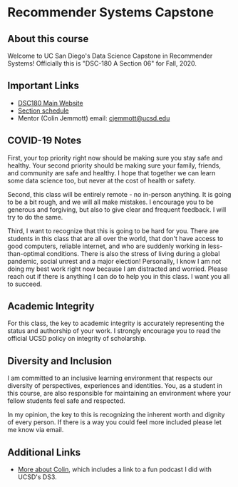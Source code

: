 # Recommender Systems Capstone

## About this course

Welcome to UC San Diego's Data Science Capstone in Recommender Systems! Officially this is "DSC-180 A Section 06" for Fall, 2020. 

## Important Links

- [DSC180 Main Website](https://dsc-capstone.github.io/)
- [Section schedule](https://github.com/jemmott/dsc180a06-fa20/blob/master/schedule.md)
- Mentor (Colin Jemmott) email: [cjemmott@ucsd.edu](mailto:cjemmott@ucsd.edu)

## COVID-19 Notes

First, your top priority right now should be making sure you stay safe and healthy.  Your second priority should be making sure your family, friends, and community are safe and healthy.  I hope that together we can learn some data science too, but never at the cost of health or safety.

Second, this class will be entirely remote - no in-person anything. It is going to be a bit rough, and we will all make mistakes.  I encourage you to be generous and forgiving, but also to give clear and frequent feedback.  I will try to do the same.

Third, I want to recognize that this is going to be hard for you.  There are students in this class that are all over the world, that don't have access to good computers, reliable internet, and who are suddenly working in less-than-optimal conditions.  There is also the stress of living during a global pandemic, social unrest and a major election!  Personally, I know I am not doing my best work right now because I am distracted and worried.  Please reach out if there is anything I can do to help you in this class.  I want you all to succeed.

## Academic Integrity

For this class, the key to academic integrity is accurately representing the status and authorship of your work. I strongly encourage you to read the official UCSD policy on integrity of scholarship.

## Diversity and Inclusion

I am committed to an inclusive learning environment that respects our diversity of perspectives, experiences and identities. You, as a student in this course, are also responsible for maintaining an environment where your fellow students feel safe and respected.

In my opinion, the key to this is recognizing the inherent worth and dignity of every person. If there is a way you could feel more included please let me know via email.

## Additional Links

- [More about Colin](http://www.cjemmott.com/), which includes a link to a fun podcast I did with UCSD's DS3.